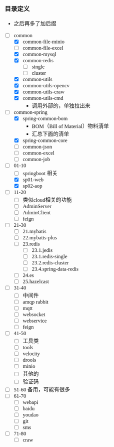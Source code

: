 <span  style="font-family: Simsun,serif; font-size: 17px; ">

### 目录定义

- 之后再多了加后缀
- [ ] common
    - [x] common-file-minio
    - [ ] common-file-excel
    - [x] common-mysql
    - [x] common-redis
        - [ ] single
        - [ ] cluster
    - [x] common-utils
    - [x] common-utils-opencv
    - [x] common-utils-craw
    - [x] common-utils-cmd
        - 调用外部的，单独拉出来
- [ ] common-spring
    - [x] spring-common-bom
        - BOM（Bill of Material）物料清单
        - 汇总下面的清单
    - [x] spring-common-core
    - [ ] common-json
    - [ ] common-excel
    - [ ] common-job
- [ ] 01-10
    - [ ] springboot 相关
    - [x] sp01-web
    - [x] sp02-aop
- [ ] 11-20
    - [ ] 类似cloud相关的功能
    - [ ] AdminServer
    - [ ] AdminClient
    - [ ] feign
- [ ] 21-30
    - [ ] 21.mybatis
    - [ ] 22.mybatis-plus
    - [ ] 23.redis
        - [ ] 23.1.jedis
        - [ ] 23.1.redis-single
        - [ ] 23.2.redis-cluster
        - [ ] 23.4.spring-data-redis
    - [ ] 24.es
    - [ ] 25.hazelcast
- [ ] 31-40
    - [ ] 中间件
    - [ ] amqp rabbit
    - [ ] mqtt
    - [ ] websocket
    - [ ] webservice
    - [ ] feign
- [ ] 41-50
    - [ ] 工具类
    - [ ] tools
    - [ ] velocity
    - [ ] drools
    - [ ] minio
    - [ ] 其他的
    - [ ] 验证码
- [ ] 51-60 备用，可能有很多
- [ ] 61-70
    - [ ] webapi
    - [ ] baidu
    - [ ] youdao
    - [ ] git
    - [ ] sms
- [ ] 71-80
    - [ ] craw

</span>